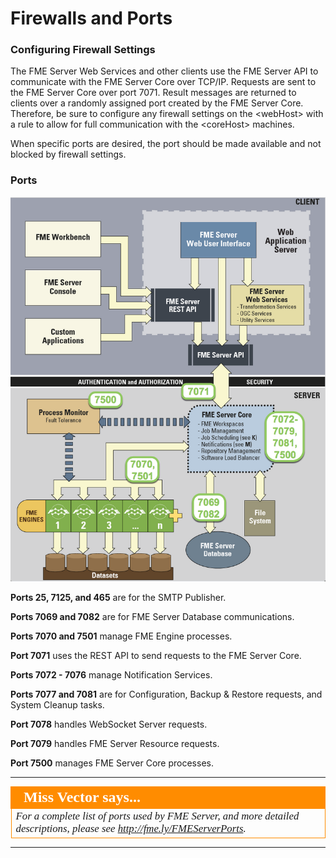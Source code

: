 # Firewalls and Ports #

### Configuring Firewall Settings ###

The FME Server Web Services and other clients use the FME Server API to communicate with the FME Server Core over TCP/IP. Requests are sent to the FME Server Core over port 7071. Result messages are returned to clients over a randomly assigned port created by the FME Server Core. Therefore, be sure to configure any firewall settings on the &lt;webHost&gt; with a rule to allow for full communication with the &lt;coreHost&gt; machines.

When specific ports are desired, the port should be made available and not blocked by firewall settings.

### Ports ###

![](./Images/2.001.FMEServerPortDiagram.png)

**Ports 25, 7125, and 465** are for the SMTP Publisher.

**Ports 7069 and 7082** are for FME Server Database communications.

**Ports 7070 and 7501** manage FME Engine processes.

**Port 7071** uses the REST API to send requests to the FME Server Core.

**Ports 7072 - 7076** manage Notification Services.

**Ports 7077 and 7081** are for Configuration, Backup & Restore requests, and System Cleanup tasks.

**Port 7078** handles WebSocket Server requests.

**Port 7079** handles FME Server Resource requests.

**Port 7500** manages FME Server Core processes.

---

<!--Miss Vector Says Section-->

<table style="border-spacing: 0px">
<tr>
<td style="vertical-align:middle;background-color:darkorange;border: 2px solid darkorange">
<i class="fa fa-quote-left fa-lg fa-pull-left fa-fw" style="color:white;padding-right: 12px;vertical-align:text-top"></i>
<span style="color:white;font-size:x-large;font-weight: bold;font-family:serif">Miss Vector says...</span>
</td>
</tr>

<tr>
<td style="border: 1px solid darkorange">
<span style="font-family:serif; font-style:italic; font-size:larger">
For a complete list of ports used by FME Server, and more detailed descriptions, please see <a href="http://fme.ly/FMEServerPorts">http://fme.ly/FMEServerPorts</a>.
</span>
</td>
</tr>
</table>

---



